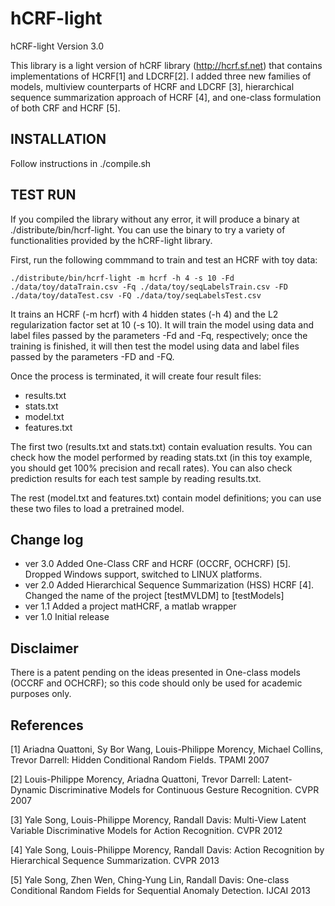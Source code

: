 # hCRF-light

hCRF-light Version 3.0

This library is a light version of hCRF library (http://hcrf.sf.net)
that contains implementations of HCRF[1] and LDCRF[2]. I added three
new families of models, multiview counterparts of HCRF and LDCRF [3],
hierarchical sequence summarization approach of HCRF [4], and one-class
formulation of both CRF and HCRF [5].

## INSTALLATION

Follow instructions in ./compile.sh 

## TEST RUN

If you compiled the library without any error, it will produce a binary
at ./distribute/bin/hcrf-light. You can use the binary to try a variety
of functionalities provided by the hCRF-light library.

First, run the following commmand to train and test an HCRF with toy data:
```
./distribute/bin/hcrf-light -m hcrf -h 4 -s 10 -Fd ./data/toy/dataTrain.csv -Fq ./data/toy/seqLabelsTrain.csv -FD ./data/toy/dataTest.csv -FQ ./data/toy/seqLabelsTest.csv
```
It trains an HCRF (-m hcrf) with 4 hidden states (-h 4) and the L2
regularization factor set at 10 (-s 10). It will train the model using
data and label files passed by the parameters -Fd and -Fq, respectively;
once the training is finished, it will then test the model using data 
and label files passed by the parameters -FD and -FQ. 

Once the process is terminated, it will create four result files: 
- results.txt
- stats.txt
- model.txt
- features.txt

The first two (results.txt and stats.txt) contain evaluation results.
You can check how the model performed by reading stats.txt (in this toy
example, you should get 100% precision and recall rates). You can also
check prediction results for each test sample  by reading results.txt.

The rest (model.txt and features.txt) contain model definitions; you can
use these two files to load a pretrained model. 

 
## Change log  
- ver 3.0 Added One-Class CRF and HCRF (OCCRF, OCHCRF) [5]. Dropped Windows support, switched to LINUX platforms.
- ver 2.0 Added Hierarchical Sequence Summarization (HSS) HCRF [4]. Changed the name of the project [testMVLDM] to [testModels]  
- ver 1.1 Added a project matHCRF, a matlab wrapper  
- ver 1.0 Initial release  
  
## Disclaimer
There is a patent pending on the ideas presented in One-class models (OCCRF and OCHCRF); so this code should only be used for academic purposes only.

## References
[1] Ariadna Quattoni, Sy Bor Wang, Louis-Philippe Morency, Michael Collins, Trevor Darrell: Hidden Conditional Random Fields. TPAMI 2007  
  
[2] Louis-Philippe Morency, Ariadna Quattoni, Trevor Darrell: Latent-Dynamic Discriminative Models for Continuous Gesture Recognition. CVPR 2007  

[3] Yale Song, Louis-Philippe Morency, Randall Davis: Multi-View Latent Variable Discriminative Models for Action Recognition. CVPR 2012  

[4] Yale Song, Louis-Philippe Morency, Randall Davis: Action Recognition by Hierarchical Sequence Summarization. CVPR 2013  

[5] Yale Song, Zhen Wen, Ching-Yung Lin, Randall Davis: One-class Conditional Random Fields for Sequential Anomaly Detection. IJCAI 2013
